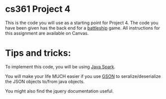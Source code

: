 # cs361 Project 4
This is the code you will use as a starting point for Project 4.  The code you have been given has the back end for a [battleship](https://en.wikipedia.org/wiki/Battleship_(game)) game. All instructions for this assignment are available on Canvas.

# Tips and tricks:

To implement this code, you will be using [Java Spark](http://sparkjava.com).

You will make your life MUCH easier if you use [GSON](https://github.com/google/gson) to seralize/deserialize the JSON objects to/from java objects.

You might also find the jquery documentation useful.
